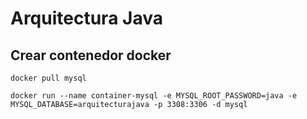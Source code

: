 # Arquitectura Java

## Crear contenedor docker 

```
docker pull mysql
```

```
docker run --name container-mysql -e MYSQL_ROOT_PASSWORD=java -e MYSQL_DATABASE=arquitecturajava -p 3308:3306 -d mysql
```


